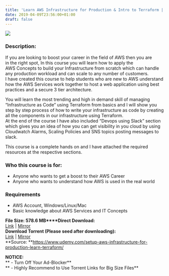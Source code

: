 ```yaml
---
title: 'Learn AWS Infrastructure for Production & Intro to Terraform | [ 154.99$ Course For Free ]'
date: 2019-04-09T23:56:00+01:00
draft: false
---
```


[![](https://4.bp.blogspot.com/-ZUhqVght9Q8/XK0iUntO4hI/AAAAAAAABoE/eeve1jKhwAgdUQoQz43-NO5--y887Y8rQCLcBGAs/s640/Learn-AWS-Infrastructure-for-Production-Intro-to-Terraform.jpg)](https://4.bp.blogspot.com/-ZUhqVght9Q8/XK0iUntO4hI/AAAAAAAABoE/eeve1jKhwAgdUQoQz43-NO5--y887Y8rQCLcBGAs/s1600/Learn-AWS-Infrastructure-for-Production-Intro-to-Terraform.jpg)

  

### Description:

If you are looking to boost your career in the field of AWS then you are in the right spot, In this course you will learn how to apply the AWS Concepts to build your Infrastructure from scratch which can handle any production workload and can scale to any number of customers.  
I have created this course to help students who are new to AWS understand how the AWS Services work together to host a web application using best practices and a secure 3 tier architecture.  

You will learn the most trending and high in demand skill of managing “Infrastructure as Code” using Terraform from basics and I will show you step by step process of how to write your infrastructure as code by creating all the components in our infrastructure using Terraform.  
At the end of the course I have also included “Devops using Slack” section which gives you an idea of how you can get visibility in you cloud by using Cloudwatch Alarms, Scaling Policies and SNS topics posting messages to slack.  

This course is a complete hands on and I have attached the required resources at the respective sections.  

### Who this course is for:

*   Anyone who wants to get a boost to their AWS Career
*   Anyone who wants to understand how AWS is used in the real world

### Requirements

*   AWS Account, Windows/Linux/Mac
*   Basic knowledge about AWS Services and IT Concepts

**File Size: 578.6 MB****Direct Download:**  
[Link](http://crowdurl.com/LearnAWSlink1) | [Mirror](http://crowdurl.com/LearnAWSlink2)  
**Download Torrent (Please seed after downloading):**  
[Link](http://crowdurl.com/LearnAWStorrent1) | [Mirror](http://crowdurl.com/LearnAWStorrent2)  
**Source: **https://www.udemy.com/setup-aws-infrastructure-for-production-learn-terraform/  

**NOTICE:**  
** - Turn Off Your Ad-Blocker**  
** - Highly Recommend to Use Torrent Links for Big Size Files**
